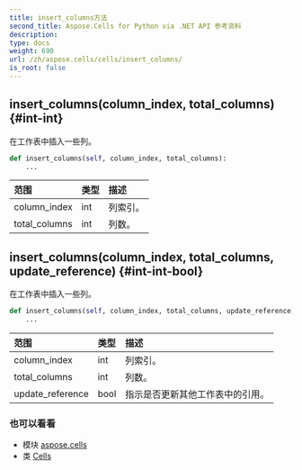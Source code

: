 ```yaml
---
title: insert_columns方法
second_title: Aspose.Cells for Python via .NET API 参考资料
description:
type: docs
weight: 690
url: /zh/aspose.cells/cells/insert_columns/
is_root: false
---
```

##  insert_columns(column_index, total_columns) {#int-int}
在工作表中插入一些列。



```python
def insert_columns(self, column_index, total_columns):
    ...
```


|范围|类型|描述|
| :- | :- | :- |
| column_index | int |列索引。|
| total_columns | int |列数。|


##  insert_columns(column_index, total_columns, update_reference) {#int-int-bool}
在工作表中插入一些列。



```python
def insert_columns(self, column_index, total_columns, update_reference):
    ...
```


|范围|类型|描述|
| :- | :- | :- |
| column_index | int |列索引。|
| total_columns | int |列数。|
| update_reference | bool |指示是否更新其他工作表中的引用。|



### 也可以看看
* 模块 [aspose.cells](../../)
* 类 [Cells](/cells/python-net/zh/aspose.cells/cells)
